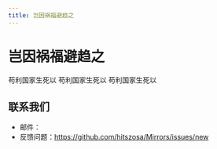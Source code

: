 ```yaml
---
title: 岂因祸福避趋之
---
```


# 岂因祸福避趋之

苟利国家生死以
苟利国家生死以
苟利国家生死以

## 联系我们

-   邮件：
-   反馈问题：<https://github.com/hitszosa/Mirrors/issues/new>
